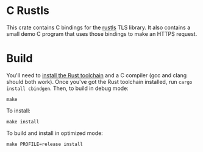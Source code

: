 # C Rustls

This crate contains C bindings for the [rustls](https://docs.rs/rustls) TLS
library. It also contains a small demo C program that uses those bindings
to make an HTTPS request.

# Build

You'll need to [install the Rust toolchain](https://rustup.rs/) and a C
compiler (gcc and clang should both work). Once you've got the Rust toolchain
installed, run `cargo install cbindgen`. Then, to build in debug mode:

    make

To install:

    make install

To build and install in optimized mode:

    make PROFILE=release install
